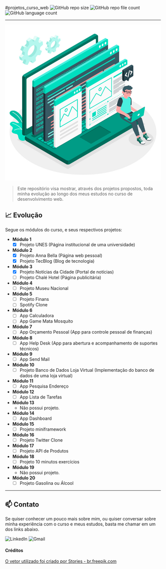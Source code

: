 #projetos_curso_web
![GitHub repo size](https://img.shields.io/github/repo-size/danigvg/projetos_curso_web?style=for-the-badge)
![GitHub repo file count](https://img.shields.io/github/directory-file-count/danigvg/projetos_curso_web?style=for-the-badge)
![GitHub language count](https://img.shields.io/github/languages/count/danigvg/projetos_curso_web?color=blueviolet&style=for-the-badge)
<hr>

![Curso Web](imagens/front2.jpg)
>Este repositório visa mostrar, através dos projetos propostos, toda minha evolução ao longo dos meus estudos no curso de desenvolvimento web.

## :chart_with_upwards_trend: Evolução
Segue os módulos do curso, e seus respectivos projetos:
 - **Módulo 1**
    - [x] Projeto UNES (Página institucional de uma universidade)
 - **Módulo 2**
    - [x] Projeto Anna Bella (Página web pessoal)
    - [x] Projeto TecBlog (Blog de tecnologia)
 - **Módulo 3**
    - [x] Projeto Notícias da Cidade (Portal de notícias)
    - [ ] Projeto Chalé Hotel (Página publicitária)
 - **Módulo 4**
    - [ ] Projeto Museu Nacional
 - **Módulo 5**
    - [ ] Projeto Finans
    - [ ] Spotify Clone
 - **Módulo 6**
    - [ ] App Calculadora
    - [ ] App Game Mata Mosquito
 - **Módulo 7**
    - [ ] App Orçamento Pessoal (App para controle pessoal de finanças)
 - **Módulo 8**
    - [ ] App Help Desk (App para abertura e acompanhamento de suportes técnicos)
 - **Módulo 9**
    - [ ] App Send Mail
 - **Módulo 10**
    - [ ] Projeto Banco de Dados Loja Virtual (Implementação do banco de dados de uma loja virtual)
 - **Módulo 11**
    - [ ] App Pesquisa Endereço
 - **Módulo 12**
    - [ ] App Lista de Tarefas
 - **Módulo 13**
    - Não possui projeto.
 - **Módulo 14**
    - [ ] App Dashboard
 - **Módulo 15**
    - [ ] Projeto miniframework
 - **Módulo 16**
    - [ ] Projeto Twitter Clone
 - **Módulo 17**
    - [ ] Projeto API de Produtos
 - **Módulo 18**
    - [ ] Projeto 10 minutos exercícios
 - **Módulo 19**
    - Não possui projeto.
 - **Módulo 20**
    - [ ] Projeto Gasolina ou Álcool
<hr>

## :mailbox: Contato
Se quiser conhecer um pouco mais sobre mim, ou quiser conversar sobre minha experiência com o curso e meus estudos, basta me chamar em um dos links abaixo.

![LinkedIn](https://img.shields.io/badge/-Linkedin-0e76a8?style=flat-square&logo=Linkedin&logoColor=white&link=https://www.linkedin.com/in/danigvg/) ![Gmail](https://img.shields.io/badge/-Gmail-FF0000?style=flat-square&labelColor=FF0000&logo=gmail&logoColor=white&link=danigvg@gmail.com)

#### Créditos

<a href='https://br.freepik.com/vetores/teia'>O vetor utilizado foi criado por Stories - br.freepik.com</a>

